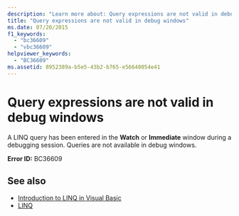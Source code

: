 ```yaml
---
description: "Learn more about: Query expressions are not valid in debug windows"
title: "Query expressions are not valid in debug windows"
ms.date: 07/20/2015
f1_keywords: 
  - "bc36609"
  - "vbc36609"
helpviewer_keywords: 
  - "BC36609"
ms.assetid: 8952389a-b5e5-43b2-b765-e56640054e41
---
```

# Query expressions are not valid in debug windows

A LINQ query has been entered in the **Watch** or **Immediate** window during a debugging session. Queries are not available in debug windows.  
  
 **Error ID:** BC36609  
  
## See also

- [Introduction to LINQ in Visual Basic](../programming-guide/language-features/linq/introduction-to-linq.md)
- [LINQ](../programming-guide/language-features/linq/index.md)
